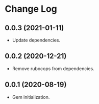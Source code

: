 # Change Log

## 0.0.3 (2021-01-11)

  * Update dependencies.

## 0.0.2 (2020-12-21)

  * Remove rubocops from dependencies.

## 0.0.1 (2020-08-19)

  * Gem initialization.
